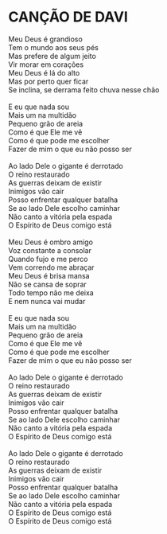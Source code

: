 # CANÇÃO DE DAVI

Meu Deus é grandioso<br>
Tem o mundo aos seus pés<br>
Mas prefere de algum jeito<br>
Vir morar em corações<br>
Meu Deus é lá do alto<br>
Mas por perto quer ficar<br>
Se inclina, se derrama feito chuva nesse chão<br>
<br>
E eu que nada sou<br>
Mais um na multidão<br>
Pequeno grão de areia<br>
Como é que Ele me vê<br>
Como é que pode me escolher<br>
Fazer de mim o que eu não posso ser<br>
<br>
Ao lado Dele o gigante é derrotado<br>
O reino restaurado<br>
As guerras deixam de existir<br>
Inimigos vão cair<br>
Posso enfrentar qualquer batalha<br>
Se ao lado Dele escolho caminhar<br>
Não canto a vitória pela espada<br>
O Espírito de Deus comigo está<br>
<br>
Meu Deus é ombro amigo<br>
Voz constante a consolar<br>
Quando fujo e me perco<br>
Vem correndo me abraçar<br>
Meu Deus é brisa mansa<br>
Não se cansa de soprar<br>
Todo tempo não me deixa<br>
E nem nunca vai mudar<br>
<br>
E eu que nada sou<br>
Mais um na multidão<br>
Pequeno grão de areia<br>
Como é que Ele me vê<br>
Como é que pode me escolher<br>
Fazer de mim o que eu não posso ser<br>
<br>
Ao lado Dele o gigante é derrotado<br>
O reino restaurado<br>
As guerras deixam de existir<br>
Inimigos vão cair<br>
Posso enfrentar qualquer batalha<br>
Se ao lado Dele escolho caminhar<br>
Não canto a vitória pela espada<br>
O Espírito de Deus comigo está<br>
<br>
Ao lado Dele o gigante é derrotado<br>
O reino restaurado<br>
As guerras deixam de existir<br>
Inimigos vão cair<br>
Posso enfrentar qualquer batalha<br>
Se ao lado Dele escolho caminhar<br>
Não canto a vitória pela espada<br>
O Espírito de Deus comigo está<br>
O Espírito de Deus comigo está<br>